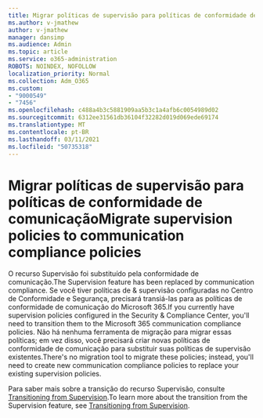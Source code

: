 ```yaml
---
title: Migrar políticas de supervisão para políticas de conformidade de comunicação
ms.author: v-jmathew
author: v-jmathew
manager: dansimp
ms.audience: Admin
ms.topic: article
ms.service: o365-administration
ROBOTS: NOINDEX, NOFOLLOW
localization_priority: Normal
ms.collection: Adm_O365
ms.custom:
- "9000549"
- "7456"
ms.openlocfilehash: c488a4b3c5881909aa5b3c1a4afb6c0054989d02
ms.sourcegitcommit: 6312ee31561db36104f32282d019d069ede69174
ms.translationtype: MT
ms.contentlocale: pt-BR
ms.lasthandoff: 03/11/2021
ms.locfileid: "50735318"
---
```

# <a name="migrate-supervision-policies-to-communication-compliance-policies"></a><span data-ttu-id="a7729-102">Migrar políticas de supervisão para políticas de conformidade de comunicação</span><span class="sxs-lookup"><span data-stu-id="a7729-102">Migrate supervision policies to communication compliance policies</span></span>

<span data-ttu-id="a7729-103">O recurso Supervisão foi substituído pela conformidade de comunicação.</span><span class="sxs-lookup"><span data-stu-id="a7729-103">The Supervision feature has been replaced by communication compliance.</span></span> <span data-ttu-id="a7729-104">Se você tiver políticas de & supervisão configuradas no Centro de Conformidade e Segurança, precisará transiá-las para as políticas de conformidade de comunicação do Microsoft 365.</span><span class="sxs-lookup"><span data-stu-id="a7729-104">If you currently have supervision policies configured in the Security & Compliance Center, you'll need to transition them to the Microsoft 365 communication compliance policies.</span></span> <span data-ttu-id="a7729-105">Não há nenhuma ferramenta de migração para migrar essas políticas; em vez disso, você precisará criar novas políticas de conformidade de comunicação para substituir suas políticas de supervisão existentes.</span><span class="sxs-lookup"><span data-stu-id="a7729-105">There's no migration tool to migrate these policies; instead, you'll need to create new communication compliance policies to replace your existing supervision policies.</span></span>

<span data-ttu-id="a7729-106">Para saber mais sobre a transição do recurso Supervisão, consulte [Transitioning from Supervision](https://go.microsoft.com/fwlink/?linkid=2128750).</span><span class="sxs-lookup"><span data-stu-id="a7729-106">To learn more about the transition from the Supervision feature, see [Transitioning from Supervision](https://go.microsoft.com/fwlink/?linkid=2128750).</span></span>

